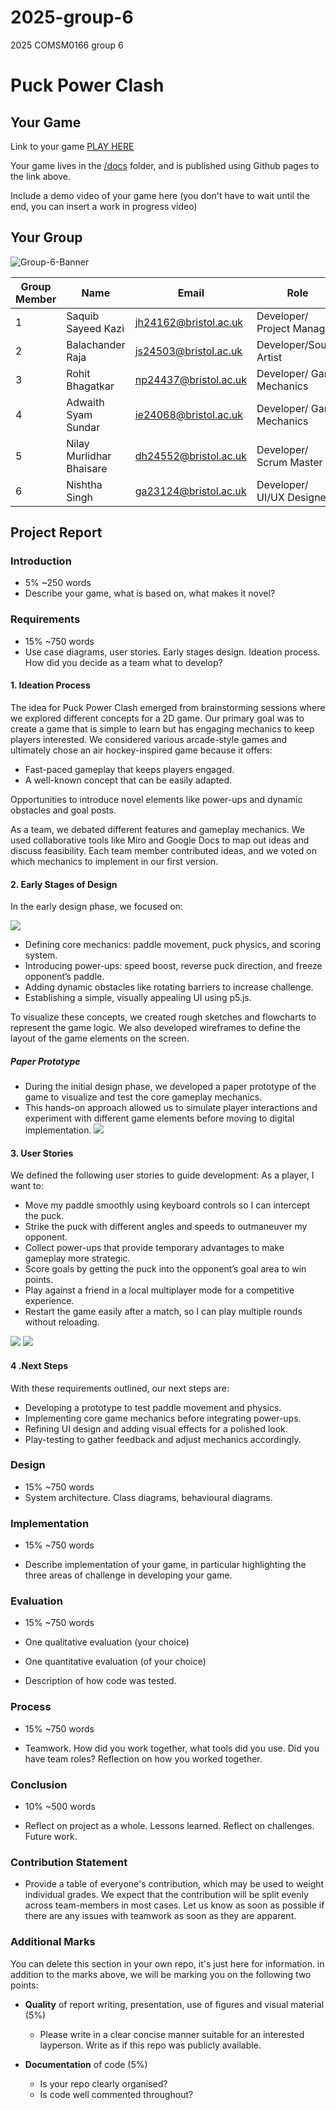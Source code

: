 # 2025-group-6

2025 COMSM0166 group 6
# Puck Power Clash


## Your Game

Link to your game [PLAY HERE](https://peteinfo.github.io/COMSM0166-project-template/)

Your game lives in the [/docs](/docs) folder, and is published using Github pages to the link above.

Include a demo video of your game here (you don't have to wait until the end, you can insert a work in progress video)

## Your Group

![Group-6-Banner](https://github.com/user-attachments/assets/c66c5311-e353-4e56-97a1-68db2eae6cd6)

| Group Member | Name                     | Email                 | Role                       | GitHub Username                                  |
|--------------|--------------------------|-----------------------|----------------------------|--------------------------------------------------|
| 1            | Saquib Sayeed Kazi       | jh24162@bristol.ac.uk | Developer/ Project Manager | [@Saqsy](https://github.com/Saqsy)               |
| 2            | Balachander Raja         | js24503@bristol.ac.uk | Developer/Sound Artist     | [@B-alachander](https://github.com/B-alachander) |
| 3            | Rohit Bhagatkar          | np24437@bristol.ac.uk | Developer/ Game Mechanics  | [@ro-grafd](https://github.com/ro-grafd)         |
| 4            | Adwaith Syam Sundar      | ie24068@bristol.ac.uk | Developer/ Game Mechanics  | [@adwaith911](https://github.com/adwaith911)     |
| 5            | Nilay Murlidhar Bhaisare | dh24552@bristol.ac.uk | Developer/ Scrum Master    | [@NMB99](https://github.com/NMB99)               |
| 6            | Nishtha Singh            | ga23124@bristol.ac.uk | Developer/ UI/UX Designer  | [@ananishtha98](https://github.com/ananishtha98) |

## Project Report

### Introduction

- 5% ~250 words
- Describe your game, what is based on, what makes it novel?

### Requirements

- 15% ~750 words
- Use case diagrams, user stories. Early stages design. Ideation process. How did you decide as a team what to develop?
#### 1. Ideation Process

The idea for Puck Power Clash emerged from brainstorming sessions where we explored different concepts for a 2D game. 
Our primary goal was to create a game that is simple to learn but has engaging mechanics to keep players interested. 
We considered various arcade-style games and ultimately chose an air hockey-inspired game because it offers:
- Fast-paced gameplay that keeps players engaged. 
- A well-known concept that can be easily adapted.

Opportunities to introduce novel elements like power-ups and dynamic obstacles and goal posts.

As a team, we debated different features and gameplay mechanics. We used collaborative tools like Miro and Google Docs 
to map out ideas and discuss feasibility. Each team member contributed ideas, and we voted on which mechanics to 
implement in our first version.

#### 2. Early Stages of Design

In the early design phase, we focused on:

![](/docs/ppc/assets/images/Initialdesign.png)
- Defining core mechanics: paddle movement, puck physics, and scoring system. 
- Introducing power-ups: speed boost, reverse puck direction, and freeze opponent’s paddle. 
- Adding dynamic obstacles like rotating barriers to increase challenge. 
- Establishing a simple, visually appealing UI using p5.js.

To visualize these concepts, we created rough sketches and flowcharts to represent the game logic. 
We also developed wireframes to define the layout of the game elements on the screen.


##### Paper Prototype

- During the initial design phase, we developed a paper prototype of the game to visualize and test the core gameplay mechanics. 
- This hands-on approach allowed us to simulate player interactions and experiment with different game elements before moving to digital implementation.
![](/paper-prototype/paper-prototype.gif)




#### 3. User Stories
We defined the following user stories to guide development:
As a player, I want to:
- Move my paddle smoothly using keyboard controls so I can intercept the puck. 
- Strike the puck with different angles and speeds to outmaneuver my opponent. 
- Collect power-ups that provide temporary advantages to make gameplay more strategic. 
- Score goals by getting the puck into the opponent’s goal area to win points. 
- Play against a friend in a local multiplayer mode for a competitive experience. 
- Restart the game easily after a match, so I can play multiple rounds without reloading.

![](/docs/ppc/assets/images/Board.png)
![](/docs/ppc/assets/images/Jira.png)

#### 4 .Next Steps

With these requirements outlined, our next steps are:
- Developing a prototype to test paddle movement and physics. 
- Implementing core game mechanics before integrating power-ups. 
- Refining UI design and adding visual effects for a polished look. 
- Play-testing to gather feedback and adjust mechanics accordingly.

### Design

- 15% ~750 words
- System architecture. Class diagrams, behavioural diagrams.

### Implementation

- 15% ~750 words

- Describe implementation of your game, in particular highlighting the three areas of challenge in developing your game.

### Evaluation

- 15% ~750 words

- One qualitative evaluation (your choice)

- One quantitative evaluation (of your choice)

- Description of how code was tested.

### Process

- 15% ~750 words

- Teamwork. How did you work together, what tools did you use. Did you have team roles? Reflection on how you worked
  together.

### Conclusion

- 10% ~500 words

- Reflect on project as a whole. Lessons learned. Reflect on challenges. Future work.

### Contribution Statement

- Provide a table of everyone's contribution, which may be used to weight individual grades. We expect that the
  contribution will be split evenly across team-members in most cases. Let us know as soon as possible if there are any
  issues with teamwork as soon as they are apparent.

### Additional Marks

You can delete this section in your own repo, it's just here for information. in addition to the marks above, we will be
marking you on the following two points:

- **Quality** of report writing, presentation, use of figures and visual material (5%)
    - Please write in a clear concise manner suitable for an interested layperson. Write as if this repo was publicly
      available.

- **Documentation** of code (5%)

    - Is your repo clearly organised?
    - Is code well commented throughout?
